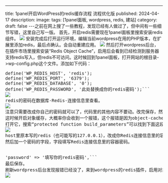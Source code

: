﻿---
title: 1panel开启WordPress的redis缓存流程 流程优化版
published: 2024-04-17
description: 
image: 
tags: [1panel面板, wordpress, redis, 建站]
category: 
draft: false
---之前在网上搜了一些教程，发现已经有人做过了，但中间有一些细节写错，这里自己写一版。
首先，开启redis需要现在1panel面板里搜索安装redis组件。
<img src="https://r2.imsxx.com/wp-content/uploads/078cd3e954e01e6.png" />
安装完成后打开运行环境，编辑当前wordpress在用的PHP版本，在扩展里添加redis，最后点确认。会自动重建应用。
<img src="https://r2.imsxx.com/wp-content/uploads/f38e3d966560daf.png" />
然后打开wordpress后台，在插件市场里搜索安装“Redis Object Cache”，启用后会看到已经检测到服务器支持redis写入，但redis不可访问。这时候回到1panel面板，打开网站的根目录->wp-config.php这个文件。添加如下代码：
<div>
<pre>define('WP_REDIS_HOST', 'redis');
define('WP_REDIS_PORT', '6379');
define('WP_REDIS_DATABASE', '0');
define('WP_REDIS_PASSWORD', '此处替换成你的redis密码');```
<img src="https://r2.imsxx.com/wp-content/uploads/e9f5b5730c3c17d.png" />
redis的密码在数据库-Redis-连接信息里查看。
<img src="https://r2.imsxx.com/wp-content/uploads/dcc5d6ee3ff29db.png" />
注意只需要改成你自己的密码就可以了，代码里的其他内容不要动。改完保存，然后回到wordpress后台刷新插件页面会发现已经redis已经可以访问了。
这时候开启对象缓存，大概率你会收到一个报错，这个报错是因为object-cache.php这个文件配置的问题。如果你没乱改存放，它应该是在根目录/wp-content/object-cache.php。
打开它，搜索“protected function build_parameters”可以找到下面这段代码：
<img src="https://r2.imsxx.com/wp-content/uploads/c5da63dc6f423e4.png" />
host里原本写的redis（也可能写的127.0.0.1），改成你Redis连接信息里的容器连接地址。
然后加一个密码的字段，字段填写Redis连接信息里的容器密码。
<div>
<pre>'password' => '填写你的redis密码',```
最后保存。
刷新wordpress后台发现报错已经没了，来到wordpress的redis插件，启用对象存储，大功告成。
<img src="https://r2.imsxx.com/wp-content/uploads/97c27bf1dd6fff5.png" />
